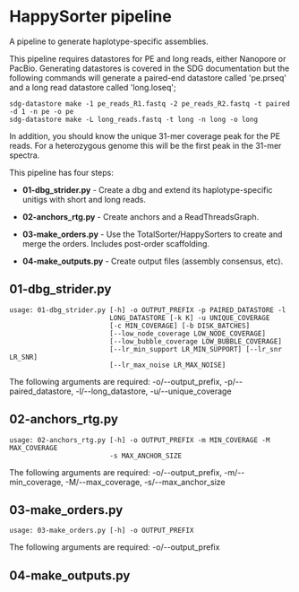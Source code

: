# HappySorter pipeline

A pipeline to generate haplotype-specific assemblies.

This pipeline requires datastores for PE and long reads, either Nanopore or PacBio. Generating datastores is covered in the SDG documentation but the following commands will generate a paired-end datastore called 'pe.prseq' and a long read datastore called 'long.loseq';

```
sdg-datastore make -1 pe_reads_R1.fastq -2 pe_reads_R2.fastq -t paired -d 1 -n pe -o pe
sdg-datastore make -L long_reads.fastq -t long -n long -o long
```

In addition, you should know the unique 31-mer coverage peak for the PE reads. For a heterozygous genome this will be the first peak in the 31-mer spectra.

This pipeline has four steps:

* **01-dbg_strider.py** - Create a dbg and extend its haplotype-specific unitigs with short and long reads.

* **02-anchors_rtg.py** - Create anchors and a ReadThreadsGraph.

* **03-make_orders.py** - Use the TotalSorter/HappySorters to create and merge the orders. Includes post-order scaffolding.

* **04-make_outputs.py** - Create output files (assembly consensus, etc).


## 01-dbg_strider.py

```
usage: 01-dbg_strider.py [-h] -o OUTPUT_PREFIX -p PAIRED_DATASTORE -l
                         LONG_DATASTORE [-k K] -u UNIQUE_COVERAGE
                         [-c MIN_COVERAGE] [-b DISK_BATCHES]
                         [--low_node_coverage LOW_NODE_COVERAGE]
                         [--low_bubble_coverage LOW_BUBBLE_COVERAGE]
                         [--lr_min_support LR_MIN_SUPPORT] [--lr_snr LR_SNR]
                         [--lr_max_noise LR_MAX_NOISE]
```

The following arguments are required: -o/--output_prefix, -p/--paired_datastore, -l/--long_datastore, -u/--unique_coverage

## 02-anchors_rtg.py

```
usage: 02-anchors_rtg.py [-h] -o OUTPUT_PREFIX -m MIN_COVERAGE -M MAX_COVERAGE
                         -s MAX_ANCHOR_SIZE
```

The following arguments are required: -o/--output_prefix, -m/--min_coverage, -M/--max_coverage, -s/--max_anchor_size

## 03-make_orders.py

```
usage: 03-make_orders.py [-h] -o OUTPUT_PREFIX
```

The following arguments are required: -o/--output_prefix

## 04-make_outputs.py
